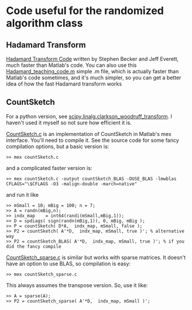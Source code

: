 # Code useful for the randomized algorithm class

## Hadamard Transform
[Hadamard Transform Code](https://github.com/jeffeverett/hadamard-transform) written by Stephen Becker and Jeff Everett, much faster than Matlab's code. You can also use this [Hadamard_teaching_code.m](Hadamard_teaching_code.m) simple .m file, which is actually faster than Matlab's code sometimes, and it's much simpler, so you can get a better idea of how the fast Hadamard transform works

## CountSketch

For a python version, see [scipy.linalg.clarkson_woodruff_transform](https://docs.scipy.org/doc/scipy/reference/generated/scipy.linalg.clarkson_woodruff_transform.html#scipy.linalg.clarkson_woodruff_transform). I haven't used it myself so not sure how efficient it is.

[CountSketch.c](countSketch.c) is an implementation of CountSketch in Matlab's mex interface. You'll need to compile it. See the source code for some fancy compilation options, but a basic version is:
```
>> mex countSketch.c
```
and a complicated faster version is:
```
>> mex countSketch.c -output countSketch_BLAS -DUSE_BLAS -lmwblas CFLAGS="\$CFLAGS -O3 -malign-double -march=native"
``` 
and run it like
```
>> mSmall = 10; mBig = 100; n = 7;
>> A = randn(mBig,n);
>> indx_map    = int64(randi(mSmall,mBig,1));
>> D = spdiags( sign(randn(mBig,1)), 0, mBig, mBig );
>> P = countSketch( D*A,  indx_map, mSmall, false );
>> P2 = countSketch( A'*D,  indx_map, mSmall, true )'; % alternative way
>> P2 = countSketch_BLAS( A'*D,  indx_map, mSmall, true )'; % if you did the fancy compile
```

[CountSketch_sparse.c](countSketch_sparse.c) is similar but works with sparse matrices. It doesn't have an option to use BLAS, so compilation is easy:
```
>> mex countSketch_sparse.c
```
This always assumes the transpose version. So, use it like:
```
>> A = sparse(A);
>> P2 = countSketch_sparse( A'*D,  indx_map, mSmall )';
```


